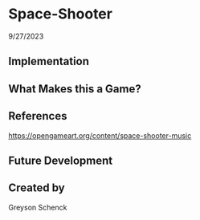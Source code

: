 # Space-Shooter
9/27/2023

## Implementation

## What Makes this a Game?

## References
https://opengameart.org/content/space-shooter-music
## Future Development

## Created by
Greyson Schenck
